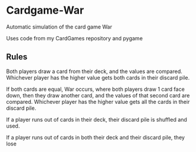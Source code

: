 # Cardgame-War

Automatic simulation of the card game War

Uses code from my CardGames repository and pygame

## Rules
Both players draw a card from their deck, and the values are compared. Whichever player has the higher value gets both cards in their discard pile.

If both cards are equal, War occurs, where both players draw 1 card face down, then they draw another card, and the values of that second card are compared. Whichever player has the higher value gets all the cards in their discard pile.

If a player runs out of cards in their deck, their discard pile is shuffled and used.

If a player runs out of cards in both their deck and their discard pile, they lose
